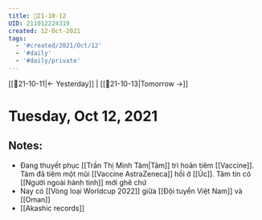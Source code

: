 ```yaml
---
title: 📝21-10-12
UID: 211012224319
created: 12-Oct-2021
tags:
  - '#created/2021/Oct/12'
  - '#daily'
  - '#daily/private'
---
```

[[📝21-10-11|<- Yesterday]] | [[📝21-10-13|Tomorrow ->]]
# Tuesday, Oct 12, 2021

## Notes:
- Đang thuyết phục [[Trần Thị Minh Tâm|Tâm]] trì hoãn tiêm [[Vaccine]]. Tâm đã tiêm một mũi [[Vaccine AstraZeneca]] hồi ở [[Úc]]. Tâm tin có [[Người ngoài hành tinh]] mới ghê chứ
- Nay có [[Vòng loại Worldcup 2022]] giữa [[Đội tuyển Việt Nam]] và [[Oman]]
- [[Akashic records]]


